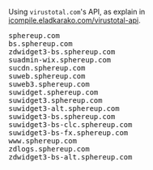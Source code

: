 <!--more-->
Using <code>virustotal.com</code>'s API, 
as explain in <a href="https://icompile.eladkarako.com/virustotal-api/">icompile.eladkarako.com/virustotal-api</a>.

<pre>
sphereup.com
bs.sphereup.com
zdwidget3-bs.sphereup.com
suadmin-wix.sphereup.com
sucdn.sphereup.com
suweb.sphereup.com
suweb3.sphereup.com
suwidget.sphereup.com
suwidget3.sphereup.com
suwidget3-alt.sphereup.com
suwidget3-bs.sphereup.com
suwidget3-bs-clc.sphereup.com
suwidget3-bs-fx.sphereup.com
www.sphereup.com
zdlogs.sphereup.com
zdwidget3-bs-alt.sphereup.com
</pre>
